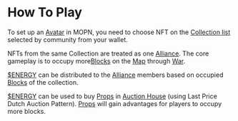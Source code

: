 # How To Play

To set up an [Avatar](account-system.md#avatar) in MOPN, you need to choose NFT on the [Collection list](../economic-system/pass/community-governance.md) selected by community from your wallet.&#x20;

NFTs from the same Collection are treated as one [Alliance](account-system.md#alliance). The core gameplay is to occupy more[Blocks](map-system.md#block) on the [Map](map-system.md#map) through [War](game-system.md#war).&#x20;

[$ENERGY](../economic-system/usdenergy/) can be distributed to the [Alliance](account-system.md#alliance) members based on occupied [Blocks](map-system.md#block) of the collection.&#x20;

[$ENERGY](../economic-system/usdenergy/) can be used to buy [Props](../economic-system/prop/) in [Auction House](../economic-system/prop/prop-auction.md) (using Last Price Dutch Auction Pattern). [Props](prop-system.md) will gain advantages for players to occupy more blocks.
